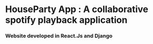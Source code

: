 # HouseParty App : A collaborative spotify playback application

### Website developed in React.Js and Django

